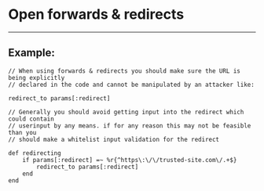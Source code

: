 # Open forwards & redirects
-------

## Example:


	// When using forwards & redirects you should make sure the URL is being explicitly
	// declared in the code and cannot be manipulated by an attacker like:

	redirect_to params[:redirect]

	// Generally you should avoid getting input into the redirect which could contain
	// userinput by any means. if for any reason this may not be feasible than you
	// should make a whitelist input validation for the redirect

	def redirecting
		if params[:redirect] =~ %r{^https\:\/\/trusted-site.com\/.+$}
			redirect_to params[:redirect]
		end
	end